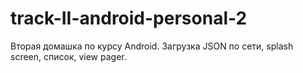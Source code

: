# track-II-android-personal-2
Вторая домашка по курсу Android. Загрузка JSON по сети, splash screen, список, view pager.  
